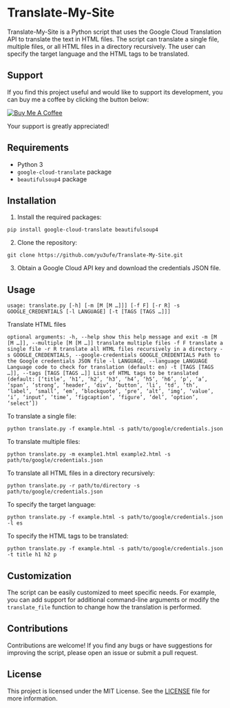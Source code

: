 # Translate-My-Site

Translate-My-Site is a Python script that uses the Google Cloud Translation API to translate the text in HTML files. The script can translate a single file, multiple files, or all HTML files in a directory recursively. The user can specify the target language and the HTML tags to be translated.

## Support

If you find this project useful and would like to support its development, you can buy me a coffee by clicking the button below:

[![Buy Me A Coffee](https://cdn.buymeacoffee.com/buttons/v2/default-yellow.png)](https://www.buymeacoffee.com/yu3ufe)

Your support is greatly appreciated!

## Requirements

- Python 3
- `google-cloud-translate` package
- `beautifulsoup4` package

## Installation

1. Install the required packages:

```
pip install google-cloud-translate beautifulsoup4
```

2. Clone the repository:

```
git clone https://github.com/yu3ufe/Translate-My-Site.git
```

3. Obtain a Google Cloud API key and download the credentials JSON file.

## Usage

```
usage: translate.py [-h] [-m [M [M …]]] [-f F] [-r R] -s GOOGLE_CREDENTIALS [-l LANGUAGE] [-t [TAGS [TAGS …]]]
```

Translate HTML files

```
optional arguments: -h, --help show this help message and exit -m [M [M …]], --multiple [M [M …]] translate multiple files -f F translate a single file -r R translate all HTML files recursively in a directory -s GOOGLE_CREDENTIALS, --google-credentials GOOGLE_CREDENTIALS Path to the Google credentials JSON file -l LANGUAGE, --language LANGUAGE Language code to check for translation (default: en) -t [TAGS [TAGS …]], --tags [TAGS [TAGS …]] List of HTML tags to be translated (default: [‘title’, ‘h1’, ‘h2’, ‘h3’, ‘h4’, ‘h5’, ‘h6’, ‘p’, ‘a’, ‘span’, ‘strong’, ‘header’, ‘div’, ‘button’, ‘li’, ‘td’, ‘th’, ‘label’, ‘small’, ‘em’, ‘blockquote’, ‘pre’, ‘alt’, ‘img’, ‘value’, ‘i’, ‘input’, ‘time’, ‘figcaption’, ‘figure’, ‘del’, ‘option’, ‘select’])
```

To translate a single file:

```
python translate.py -f example.html -s path/to/google/credentials.json
```

To translate multiple files:

```
python translate.py -m example1.html example2.html -s path/to/google/credentials.json
```

To translate all HTML files in a directory recursively:

```
python translate.py -r path/to/directory -s path/to/google/credentials.json
```

To specify the target language:

```
python translate.py -f example.html -s path/to/google/credentials.json -l es
```

To specify the HTML tags to be translated:

```
python translate.py -f example.html -s path/to/google/credentials.json -t title h1 h2 p
```

## Customization

The script can be easily customized to meet specific needs. For example, you can add support for additional command-line arguments or modify the `translate_file` function to change how the translation is performed.

## Contributions

Contributions are welcome! If you find any bugs or have suggestions for improving the script, please open an issue or submit a pull request.

## License

This project is licensed under the MIT License. See the [LICENSE](LICENSE) file for more information.
